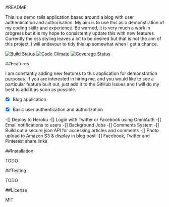 #README

This is a demo rails application based around a blog with user authentication and authorisation. My aim is to use this as a demonstration of my coding skills and experience. Be warned, it is very much a work in progress but it is my hope to consistently update this with new features. Currently the css styling leaves a lot to be desired but that is not the aim of this project. I will endevour to tidy this up somewhat when I get a chance.

[![Build Status](https://travis-ci.org/quilligana/demo_blog.svg?branch=master)](https://travis-ci.org/quilligana/demo_blog)
[![Code Climate](https://codeclimate.com/github/quilligana/demo_blog.png)](https://codeclimate.com/github/quilligana/demo_blog)
[![Coverage Status](https://img.shields.io/coveralls/quilligana/demo_blog.svg)](https://coveralls.io/r/quilligana/demo_blog)

##Features

I am constantly adding new features to this application for demonstration purposes. If you are interested in hiring me, and you would like to see a particular feature built out, just add it to the GitHub Issues and I will do my best to add it as soon as possible.

-[x] Blog application
-[x] Basic user authentication and authorization


-[] Deploy to Heroku
-[] Login with Twitter or Facebook using OmniAuth
-[] Email notifications to users
-[] Background Jobs
-[] Comments System
-[] Build out a secure json API for accessing articles and comments
-[] Photo upload to Amazon S3 & display in blog post
-[] Facebook, Twitter and Pinterest share links

##Installation

TODO

##Testing

TODO

##License

MIT

